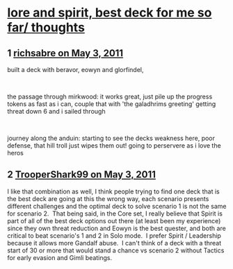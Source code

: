 # [lore and spirit, best deck for me so far/ thoughts](https://community.fantasyflightgames.com/topic/46205-lore-and-spirit-best-deck-for-me-so-far-thoughts/)

## 1 [richsabre on May 3, 2011](https://community.fantasyflightgames.com/topic/46205-lore-and-spirit-best-deck-for-me-so-far-thoughts/?do=findComment&comment=462951)

built a deck with beravor, eowyn and glorfindel,

 

the passage through mirkwood: it works great, just pile up the progress tokens as fast as i can, couple that with 'the galadhrims greeting' getting threat down 6 and i sailed through

 

journey along the anduin: starting to see the decks weakness here, poor defense, that hill troll just wipes them out! going to perservere as i love the heros

## 2 [TrooperShark99 on May 3, 2011](https://community.fantasyflightgames.com/topic/46205-lore-and-spirit-best-deck-for-me-so-far-thoughts/?do=findComment&comment=462986)

I like that combination as well, I think people trying to find one deck that is the best deck are going at this the wrong way, each scenario presents different challenges and the optimal deck to solve scenario 1 is not the same for scenario 2.  That being said, in the Core set, I really believe that Spirit is part of all of the best deck options out there (at least been my experience) since they own threat reduction and Eowyn is the best quester, and both are critical to beat scenario's 1 and 2 in Solo mode.  I prefer Spirit / Leadership because it allows more Gandalf abuse.  I can't think of a deck with a threat start of 30 or more that would stand a chance vs scenario 2 without Tactics for early evasion and Gimli beatings.

